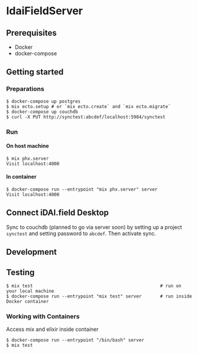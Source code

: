 # IdaiFieldServer

## Prerequisites

* Docker
* docker-compose

## Getting started

### Preparations

    $ docker-compose up postgres
    $ mix ecto.setup # or `mix ecto.create` and `mix ecto.migrate`
    $ docker-compose up couchdb
    $ curl -X PUT http://synctest:abcdef/localhost:5984/synctest

### Run

#### On host machine

    $ mix phx.server      
    Visit localhost:4000

#### In container 

    $ docker-compose run --entrypoint "mix phx.server" server
    Visit localhost:4000

## Connect iDAI.field Desktop

Sync to couchdb (planned to go via server soon) by setting up a project `synctest` 
and setting password to `abcdef`. Then activate sync.

## Development

## Testing

    $ mix test                                                # run on your local machine
    $ docker-compose run --entrypoint "mix test" server       # run inside Docker container

### Working with Containers

Access mix and elixir inside container

    $ docker-compose run --entrypoint "/bin/bash" server 
    $ mix test

